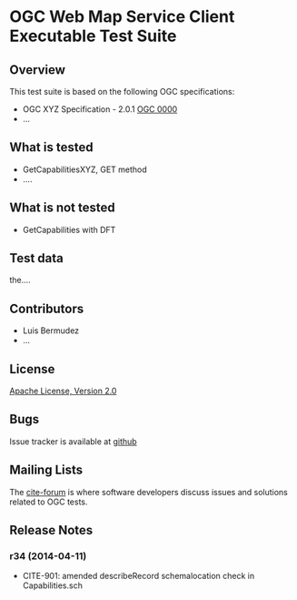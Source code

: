 # OGC Web Map Service Client Executable Test Suite

## Overview

This test suite is based on the following OGC specifications:

- OGC XYZ Specification - 2.0.1 [OGC 0000](http://portal.opengeospatial.org/files/?artifact_id=00000) 
- ...

## What is tested

- GetCapabilitiesXYZ, GET method
- ....

## What is not tested

- GetCapabilities with DFT


##  Test data

the....

##  Contributors

- Luis Bermudez
- ...

##  License

[Apache License, Version 2.0](http://opensource.org/licenses/Apache-2.0 "Apache License")

## Bugs

Issue tracker is available at [github](https://github.com/opengeospatial/ets-wms-client13/issues)

## Mailing Lists

The [cite-forum](http://cite.opengeospatial.org/forum) is where software developers discuss issues and solutions related to OGC tests. 


##  Release Notes

### r34 (2014-04-11)

- CITE-901: amended describeRecord schemalocation check in Capabilities.sch

